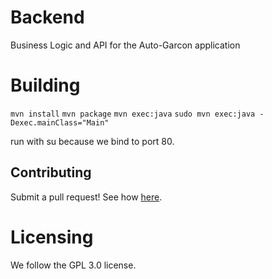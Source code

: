 # Backend
Business Logic and API for the Auto-Garcon application

# Building
`mvn install` 
`mvn package` 
`mvn exec:java` 
`sudo mvn exec:java -Dexec.mainClass="Main"`

run with su because we bind to port 80. 



## Contributing
Submit a pull request! See how [here](https://zachmsorenson.github.io/tutorials/github). 

# Licensing
We follow the GPL 3.0 license.
